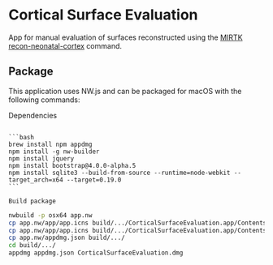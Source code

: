 Cortical Surface Evaluation
===========================

App for manual evaluation of surfaces reconstructed
using the [MIRTK](https://mirtk.github.io)
[recon-neonatal-cortex](https://github.com/MIRTK/Deformable/blob/add-recon-neonatal-cortex/tools/recon-neonatal-cortex.py)
command.

Package
-------

This application uses NW.js and can be packaged for macOS with the following commands:

Dependencies
~~~~~~~~~~~~

```bash
brew install npm appdmg
npm install -g nw-builder
npm install jquery
npm install bootstrap@4.0.0-alpha.5
npm install sqlite3 --build-from-source --runtime=node-webkit --target_arch=x64 --target=0.19.0
```

Build package
~~~~~~~~~~~~~

```bash
nwbuild -p osx64 app.nw
cp app.nw/app/app.icns build/.../CorticalSurfaceEvaluation.app/Contents/Resources/app.icns
cp app.nw/app/app.icns build/.../CorticalSurfaceEvaluation.app/Contents/Resources/document.icns
cp app.nw/appdmg.json build/.../
cd build/.../
appdmg appdmg.json CorticalSurfaceEvaluation.dmg
```
